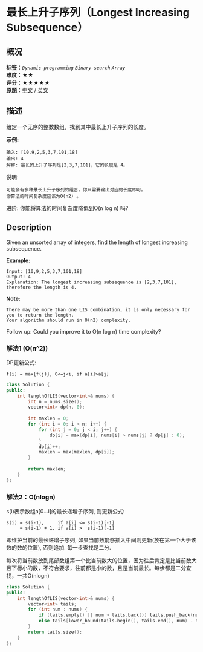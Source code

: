 # 最长上升子序列（Longest Increasing Subsequence）
## 概况
**标签**：*`Dynamic-programming`*  *`Binary-search`*  *`Array`*<br>
**难度**：★★<br>
**评分**：★★★★★<br>
**原题**：[中文](https://leetcode-cn.com/problems/longest-increasing-subsequence) / [英文](https://leetcode.com/problems/longest-increasing-subsequence)

## 描述
给定一个无序的整数数组，找到其中最长上升子序列的长度。

**示例:**
```
输入: [10,9,2,5,3,7,101,18]
输出: 4 
解释: 最长的上升子序列是[2,3,7,101]，它的长度是 4。
```

说明:

	可能会有多种最长上升子序列的组合，你只需要输出对应的长度即可。
	你算法的时间复杂度应该为O(n2) 。

进阶: 你能将算法的时间复杂度降低到O(n log n) 吗?

## Description
Given an unsorted array of integers, find the length of longest increasing subsequence.

**Example:**
```
Input: [10,9,2,5,3,7,101,18]
Output: 4 
Explanation: The longest increasing subsequence is [2,3,7,101], therefore the length is 4.
```

**Note:**
 
	There may be more than one LIS combination, it is only necessary for you to return the length.
	Your algorithm should run in O(n2) complexity.

Follow up: Could you improve it to O(n log n) time complexity?


### 解法1 (O(n^2))
DP更新公式:
 
    f(i) = max{f(j)}, 0<=j<i, if a[i]>a[j]
    
```c++
class Solution {
public:
    int lengthOfLIS(vector<int>& nums) {
        int n = nums.size();
        vector<int> dp(n, 0);
        
        int maxlen = 0;
        for (int i = 0; i < n; i++) {
            for (int j = 0; j < i; j++) {
                dp[i] = max(dp[i], nums[i] > nums[j] ? dp[j] : 0);
            }
            dp[i]++;
            maxlen = max(maxlen, dp[i]);
        }
        
        return maxlen;
    }
};
```

### 解法2：O(nlogn)
s(i)表示数组a[0...i]的最长递增子序列, 则更新公式:

    s(i) = s(i-1),     if a[i] <= s(i-1)[-1]
         = s(i-1) + 1, if a[i] >  s(i-1)[-1]

即维护当前的最长递增子序列, 如果当前数能够插入中间则更新(放在第一个大于该数的数的位置), 否则追加. 每一步查找是二分.
         
每次将当前数放到尾部数组第一个比当前数大的位置，因为往后肯定是比当前数大且下标小的数，不符合要求，往前都是小的数，且是当前最长。每步都是二分查找，一共O(nlogn)

```c++
class Solution {
public:
    int lengthOfLIS(vector<int>& nums) {
        vector<int> tails;
        for (int num : nums) {
            if (tails.empty() || num > tails.back()) tails.push_back(num);
            else tails[lower_bound(tails.begin(), tails.end(), num) - tails.begin()] = num;
        }
        return tails.size();
    }
};
```